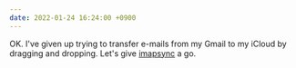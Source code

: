 ```yaml
---
date: 2022-01-24 16:24:00 +0900
---
```


OK. I've given up trying to transfer e-mails from my Gmail to my iCloud by dragging and dropping. Let's give [imapsync](https://github.com/imapsync/imapsync) a go.
